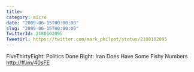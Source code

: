 ```yaml
---
title: 
category: micro
date: "2009-06-15T00:00:00"
slug: "2009-06-15T00:00:00"
TwitterId: 2180102095
TweetUrl: https://twitter.com/mark_philpot/status/2180102095
---
```


FiveThirtyEight: Politics Done Right: Iran Does Have Some Fishy Numbers
http://ff.im/40sFE
